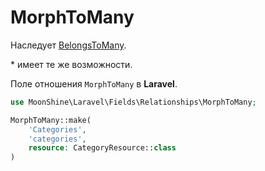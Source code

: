 # MorphToMany

Наследует [BelongsToMany](/docs/{{version}}/fields/belongs-to-many).

\* имеет те же возможности.

Поле отношения `MorphToMany` в **Laravel**.

```php
use MoonShine\Laravel\Fields\Relationships\MorphToMany;

MorphToMany::make(
    'Categories',
    'categories',
    resource: CategoryResource::class
)
```
